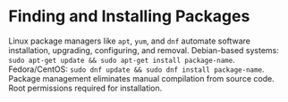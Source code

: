 # Finding and Installing Packages

Linux package managers like `apt`, `yum`, and `dnf` automate software installation, upgrading, configuring, and removal. Debian-based systems: `sudo apt-get update && sudo apt-get install package-name`. Fedora/CentOS: `sudo dnf update && sudo dnf install package-name`. Package management eliminates manual compilation from source code. Root permissions required for installation.

